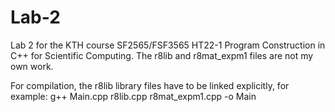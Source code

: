 # Lab-2
Lab 2 for the KTH course SF2565/FSF3565 HT22-1 Program Construction in C++ for Scientific Computing. The r8lib and r8mat_expm1 files are not my own work.

For compilation, the r8lib library files have to be linked explicitly, for example:
g++ Main.cpp r8lib.cpp r8mat_expm1.cpp -o Main
